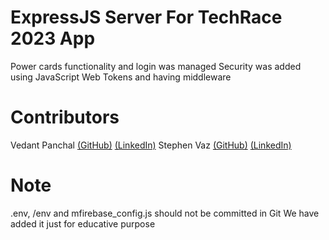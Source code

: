 # ExpressJS Server For TechRace 2023 App

Power cards functionality and login was managed
Security was added using JavaScript Web Tokens and having middleware

# Contributors
Vedant Panchal <a href="https://github.com/DeveloperDowny">(GitHub)</a> <a href="https://www.linkedin.com/in/vedantpanchal/">(LinkedIn)</a> 
Stephen Vaz <a href="https://github.com/stephenvaz">(GitHub)</a> <a href="https://www.linkedin.com/in/stephen-vaz-b9b791218">(LinkedIn)</a> 

# Note
.env, /env and mfirebase_config.js should not be committed in Git
We have added it just for educative purpose
